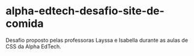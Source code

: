 # alpha-edtech-desafio-site-de-comida
Desafio proposto pelas professoras Layssa e Isabella durante as aulas de CSS da Alpha EdTech.
